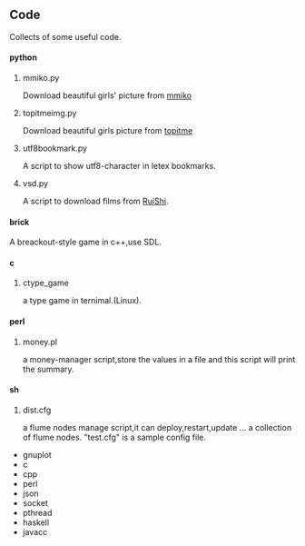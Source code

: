 ## Code ##
Collects of some useful code.

#### python
1. mmiko.py

    Download beautiful girls' picture from [mmiko](http://www.mmiko.com/)
2. topitmeimg.py

    Download beautiful girls picture from [topitme](http://www.topit.me)
3. utf8bookmark.py

    A script to show utf8-character in letex bookmarks.
4. vsd.py

    A script to download films from [RuiShi](http://v.sharein.us).

#### brick
A breackout-style game in c++,use SDL.


#### c
1. ctype_game

    a type game in ternimal.(Linux).

#### perl
1. money.pl

    a money-manager script,store the values in a file and this script will print the summary.

#### sh
1. dist.cfg 
    
    a flume nodes manage script,it can deploy,restart,update ... a collection of flume nodes. "test.cfg" is a sample config file.





* gnuplot
* c
* cpp
* perl
* json
* socket
* pthread
* haskell
* javacc

